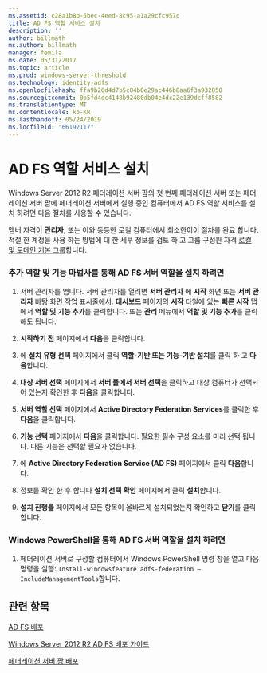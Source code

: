 ```yaml
---
ms.assetid: c28a1b8b-5bec-4eed-8c95-a1a29cfc957c
title: AD FS 역할 서비스 설치
description: ''
author: billmath
ms.author: billmath
manager: femila
ms.date: 05/31/2017
ms.topic: article
ms.prod: windows-server-threshold
ms.technology: identity-adfs
ms.openlocfilehash: ffa9b20d4d7b5c84b0e29ac446b8aa6f3a932850
ms.sourcegitcommit: 0b5fd4dc4148b92480db04e4dc22e139dcff8582
ms.translationtype: MT
ms.contentlocale: ko-KR
ms.lasthandoff: 05/24/2019
ms.locfileid: "66192117"
---
```

# <a name="install-the-ad-fs-role-service"></a>AD FS 역할 서비스 설치

Windows Server 2012 R2 페더레이션 서버 팜의 첫 번째 페더레이션 서버 또는 페더레이션 서버 팜에 페더레이션 서버에서 실행 중인 컴퓨터에서 AD FS 역할 서비스를 설치 하려면 다음 절차를 사용할 수 있습니다.  
  
멤버 자격이 **관리자**, 또는 이와 동등한 로컬 컴퓨터에서 최소한이이 절차를 완료 합니다.  적절 한 계정을 사용 하는 방법에 대 한 세부 정보를 검토 하 고 그룹 구성원 자격 [로컬 및 도메인 기본 그룹](https://go.microsoft.com/fwlink/?LinkId=83477)합니다.   
  
### <a name="to-install-the-ad-fs-server-role-via-the-add-roles-and-features-wizard"></a>추가 역할 및 기능 마법사를 통해 AD FS 서버 역할을 설치 하려면  
  
1.  서버 관리자를 엽니다. 서버 관리자를 열려면 **서버 관리자** 에 **시작** 화면 또는 **서버 관리자** 바탕 화면 작업 표시줄에서. **대시보드** 페이지의 **시작** 타일에 있는 **빠른 시작** 탭에서 **역할 및 기능 추가**를 클릭합니다. 또는 **관리** 메뉴에서 **역할 및 기능 추가**를 클릭해도 됩니다.  
  
2.  **시작하기 전** 페이지에서 **다음**을 클릭합니다.  
  
3.  에 **설치 유형 선택** 페이지에서 클릭 **역할\-기반 또는 기능\-기반 설치**를 클릭 하 고 **다음**합니다.  
  
4.  **대상 서버 선택** 페이지에서 **서버 풀에서 서버 선택**을 클릭하고 대상 컴퓨터가 선택되어 있는지 확인한 후 **다음**을 클릭합니다.  
  
5.  **서버 역할 선택** 페이지에서 **Active Directory Federation Services**를 클릭한 후 **다음**을 클릭합니다.  
  
6.  **기능 선택** 페이지에서 **다음**을 클릭합니다. 필요한 필수 구성 요소를 미리 선택 됩니다. 다른 기능은 선택할 필요가 없습니다.  
  
7.  에 **Active Directory Federation Service \(AD FS\)**  페이지에서 클릭 **다음**합니다.  
  
8.  정보를 확인 한 후 합니다 **설치 선택 확인** 페이지에서 클릭 **설치**합니다.  
  
9. **설치 진행률** 페이지에서 모든 항목이 올바르게 설치되었는지 확인하고 **닫기**를 클릭합니다.  
  
### <a name="to-install-the-ad-fs-server-role-via-windows-powershell"></a>Windows PowerShell을 통해 AD FS 서버 역할을 설치 하려면  
  
1.  페더레이션 서버로 구성할 컴퓨터에서 Windows PowerShell 명령 창을 열고 다음 명령을 실행: `Install-windowsfeature adfs-federation –IncludeManagementTools`합니다.  
  
## <a name="see-also"></a>관련 항목 

[AD FS 배포](../../ad-fs/AD-FS-Deployment.md)  

[Windows Server 2012 R2 AD FS 배포 가이드](../../ad-fs/deployment/Windows-Server-2012-R2-AD-FS-Deployment-Guide.md)  
 
[페더레이션 서버 팜 배포](../../ad-fs/deployment/Deploying-a-Federation-Server-Farm.md)  
  

